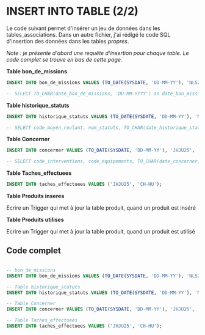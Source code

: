 # INSERT INTO TABLE (2/2)

Le code suivant permet d'insérer un jeu de données dans les tables_associations. Dans un autre fichier, j'ai rédigé le code SQL d'insertion des données dans les tables _propres_.

_Note : je présente d'abord une requête d'insertion pour chaque table. Le code complet se trouve en bas de cette page._

__Table bon_de_missions__
```sql
INSERT INTO bon_de_missions VALUES (TO_DATE(SYSDATE, 'DD-MM-YY'), 'NL521', 'JHJU25');

-- SELECT TO_CHAR(date_bon_de_missions, 'DD-MM-YYYY') as date_bon_missions, matricule_agent, code_interventions FROM bon_de_missions;
```
__Table historique_statuts__
```SQL
INSERT INTO historique_statuts VALUES (TO_DATE(SYSDATE, 'DD-MM-YY'), 'MP89CC', 'En service');

-- SELECT code_moyen_roulant, nom_statuts, TO_CHAR(date_historique_statuts, 'DD-MM-YYYY') as date_histo FROM historique_statuts;
```

__Table Concerner__
```sql
INSERT INTO concerner VALUES (TO_DATE(SYSDATE, 'DD-MM-YY'), 'JHJU25', 'BG452');

-- SELECT code_interventions, code_equipements, TO_CHAR(date_concerner, 'DD-MM-YYYY') as date_concerner FROM concerner;
```

__Table Taches_effectuees__
```sql
INSERT INTO taches_effectuees VALUES ('JHJU25', 'CH-HU');
```

__Table Produits inseres__

Ecrire un Trigger qui met à jour la table produit, quand un produit est inséré

__Table Produits utilises__

Ecrire un Trigger qui met à jour la table produit, quand un produit est utilisé

## Code complet
```sql

-- bon_de_missions
INSERT INTO bon_de_missions VALUES (TO_DATE(SYSDATE, 'DD-MM-YY'), 'NL521', 'JHJU25');

-- Table historique_statuts
INSERT INTO historique_statuts VALUES (TO_DATE(SYSDATE, 'DD-MM-YY'), 'MP89CC', 'En service');

-- Table Concerner
INSERT INTO concerner VALUES (TO_DATE(SYSDATE, 'DD-MM-YY'), 'JHJU25', 'BG452');

-- Table Taches_effectuees
INSERT INTO taches_effectuees VALUES ('JHJU25', 'CH-HU');

```
